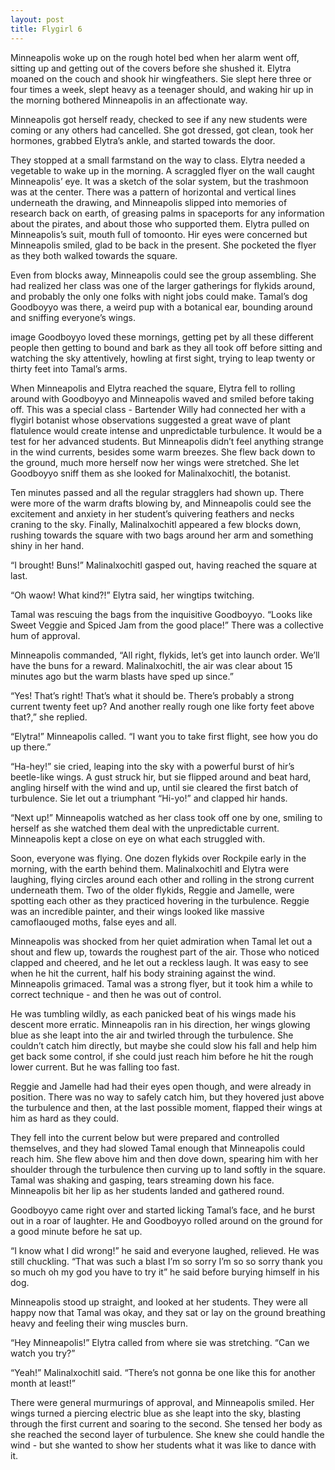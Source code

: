 ```yaml
---
layout: post
title: Flygirl 6
---
```

Minneapolis woke up on the rough hotel bed when her alarm went off, sitting up and getting out of the covers before she shushed it. Elytra moaned on the couch and shook hir wingfeathers. Sie slept here three or four times a week, slept heavy as a teenager should, and waking hir up in the morning bothered Minneapolis in an affectionate way.

Minneapolis got herself ready, checked to see if any new students were coming or any others had cancelled. She got dressed, got clean, took her hormones, grabbed Elytra’s ankle, and started towards the door.

They stopped at a small farmstand on the way to class. Elytra needed a vegetable to wake up in the morning. A scraggled flyer on the wall caught Minneapolis’ eye. It was a sketch of the solar system, but the trashmoon was at the center. There was a pattern of horizontal and vertical lines underneath the drawing, and Minneapolis slipped into memories of research back on earth, of greasing palms in spaceports for any information about the pirates, and about those who supported them. Elytra pulled on Minneapolis’s suit, mouth full of tomoonto. Hir eyes were concerned but Minneapolis smiled, glad to be back in the present. She pocketed the flyer as they both walked towards the square.

Even from blocks away, Minneapolis could see the group assembling. She had realized her class was one of the larger gatherings for flykids around, and probably the only one folks with night jobs could make. Tamal’s dog Goodboyyo was there, a weird pup with a botanical ear, bounding around and sniffing everyone’s wings.

image
Goodboyyo loved these mornings, getting pet by all these different people then getting to bound and bark as they all took off before sitting and watching the sky attentively, howling at first sight, trying to leap twenty or thirty feet into Tamal’s arms.

When Minneapolis and Elytra reached the square, Elytra fell to rolling around with Goodboyyo and Minneapolis waved and smiled before taking off. This was a special class - Bartender Willy had connected her with a flygirl botanist whose observations suggested a great wave of plant flatulence would create intense and unpredictable turbulence. It would be a test for her advanced students. But Minneapolis didn’t feel anything strange in the wind currents, besides some warm breezes. She flew back down to the ground, much more herself now her wings were stretched. She let Goodboyyo sniff them as she looked for Malinalxochitl, the botanist.

Ten minutes passed and all the regular stragglers had shown up. There were more of the warm drafts blowing by, and Minneapolis could see the excitement and anxiety in her student’s quivering feathers and necks craning to the sky. Finally, Malinalxochitl appeared a few blocks down, rushing towards the square with two bags around her arm and something shiny in her hand.

“I brought! Buns!” Malinalxochitl gasped out, having reached the square at last.

“Oh waow! What kind?!” Elytra said, her wingtips twitching.

Tamal was rescuing the bags from the inquisitive Goodboyyo. “Looks like Sweet Veggie and Spiced Jam from the good place!” There was a collective hum of approval.

Minneapolis commanded, “All right, flykids, let’s get into launch order. We’ll have the buns for a reward. Malinalxochitl, the air was clear about 15 minutes ago but the warm blasts have sped up since.”

“Yes! That’s right! That’s what it should be. There’s probably a strong current twenty feet up? And another really rough one like forty feet above that?,” she replied.

“Elytra!” Minneapolis called. “I want you to take first flight, see how you do up there.”

“Ha-hey!” sie cried, leaping into the sky with a powerful burst of hir’s beetle-like wings. A gust struck hir, but sie flipped around and beat hard, angling hirself with the wind and up, until sie cleared the first batch of turbulence. Sie let out a triumphant “Hi-yo!” and clapped hir hands.

“Next up!” Minneapolis watched as her class took off one by one, smiling to herself as she watched them deal with the unpredictable current. Minneapolis kept a close on eye on what each struggled with.

Soon, everyone was flying. One dozen flykids over Rockpile early in the morning, with the earth behind them. Malinalxochitl and Elytra were laughing, flying circles around each other and rolling in the strong current underneath them. Two of the older flykids, Reggie and Jamelle, were spotting each other as they practiced hovering in the turbulence. Reggie was an incredible painter, and their wings looked like massive camoflaouged moths, false eyes and all.

Minneapolis was shocked from her quiet admiration when Tamal let out a shout and flew up, towards the roughest part of the air. Those who noticed clapped and cheered, and he let out a reckless laugh. It was easy to see when he hit the current, half his body straining against the wind. Minneapolis grimaced. Tamal was a strong flyer, but it took him a while to correct technique - and then he was out of control.

He was tumbling wildly, as each panicked beat of his wings made his descent more erratic. Minneapolis ran in his direction, her wings glowing blue as she leapt into the air and twirled through the turbulence. She couldn’t catch him directly, but maybe she could slow his fall and help him get back some control, if she could just reach him before he hit the rough lower current. But he was falling too fast.

Reggie and Jamelle had had their eyes open though, and were already in position. There was no way to safely catch him, but they hovered just above the turbulence and then, at the last possible moment, flapped their wings at him as hard as they could.

They fell into the current below but were prepared and controlled themselves, and they had slowed Tamal enough that Minneapolis could reach him. She flew above him and then dove down, spearing him with her shoulder through the turbulence then curving up to land softly in the square. Tamal was shaking and gasping, tears streaming down his face. Minneapolis bit her lip as her students landed and gathered round.

Goodboyyo came right over and started licking Tamal’s face, and he burst out in a roar of laughter. He and Goodboyyo rolled around on the ground for a good minute before he sat up.

“I know what I did wrong!” he said and everyone laughed, relieved. He was still chuckling. “That was such a blast I’m so sorry I’m so so sorry thank you so much oh my god you have to try it” he said before burying himself in his dog.

Minneapolis stood up straight, and looked at her students. They were all happy now that Tamal was okay, and they sat or lay on the ground breathing heavy and feeling their wing muscles burn.

“Hey Minneapolis!” Elytra called from where sie was stretching. “Can we watch you try?”

“Yeah!” Malinalxochitl said. “There’s not gonna be one like this for another month at least!”

There were general murmurings of approval, and Minneapolis smiled. Her wings turned a piercing electric blue as she leapt into the sky, blasting through the first current and soaring to the second. She tensed her body as she reached the second layer of turbulence. She knew she could handle the wind - but she wanted to show her students what it was like to dance with it.